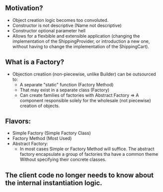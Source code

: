 ﻿## Motivation?
 - Object creation logic becomes too convoluted.
 - Constructor is not descriptive (Name not descriptive)
 - Constructor optional parameter hell
 - Allows for a flexbible and extensible application (changing the implementation of the ShippingProvider, or introduction a new one, without having to change the 
 implementation of the ShippingCart).

## What is a Factory?
 - Objection creatiion (non-piecewise, unlike Builder) can be outsourced to:
   - A separate "static" function (Factory Method)
   - That may exist in a separate class (Factory)
   - Can create families of factories with Abstract Factory
 => A component responsible solely for the wholesale (not piecewise) creation of objects.

## Flavors:
 - Simple Factory (Simple Factory Class)
 - Factory Method (Most Used)
 - Abstract Factory:
    - In most cases Simple or Factory Method will suffice. The abstract factory encapsulate a group of factories tha have a common theme
    Without specifying their concrete classes.

## The client code no longer needs to know about the internal instantiation logic.

